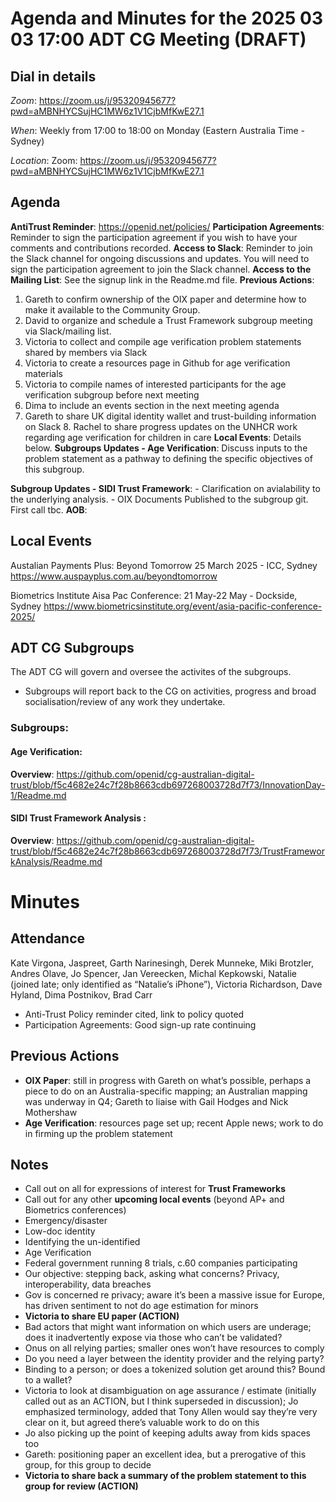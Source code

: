 # Agenda and Minutes for the 2025 03 03 17:00 ADT CG Meeting (DRAFT)

## Dial in details

*Zoom*: https://zoom.us/j/95320945677?pwd=aMBNHYCSujHC1MW6z1V1CjbMfKwE27.1

*When*: Weekly from 17:00 to 18:00 on Monday (Eastern Australia Time - Sydney)

*Location*: Zoom: https://zoom.us/j/95320945677?pwd=aMBNHYCSujHC1MW6z1V1CjbMfKwE27.1



## Agenda

**AntiTrust Reminder**: https://openid.net/policies/
**Participation Agreements**: Reminder to sign the participation agreement if you wish to have your comments and contributions recorded.
**Access to Slack**: Reminder to join the Slack channel for ongoing discussions and updates. You will need to sign the participation agreement to join the Slack channel.
**Access to the Mailing List**: See the signup link in the Readme.md file.
**Previous Actions**:
1. Gareth to confirm ownership of the OIX paper and determine how to make it available to the Community Group. 
2. David to organize and schedule a Trust Framework subgroup meeting via Slack/mailing list. 
3. Victoria to collect and compile age verification problem statements shared by members via Slack 
4. Victoria to create a resources page in Github for age verification materials 
5. Victoria to compile names of interested participants for the age verification subgroup before next meeting 
6. Dima to include an events section in the next meeting agenda 
7. Gareth to share UK digital identity wallet and trust-building information on Slack 8. Rachel to share progress updates on the UNHCR work regarding age verification for children in care
**Local Events**: Details below.
**Subgroups Updates - Age Verification**:  Discuss inputs to the problem statement as a pathway to defining the specific objectives of this subgroup.



**Subgroup Updates - SIDI Trust Framework**:
    - Clarification on avialability to the underlying analysis.
    - OIX Documents Published to the subgroup git. 
    First call tbc. 
**AOB**:

## Local Events

Austalian Payments Plus: Beyond Tomorrow 25 March 2025 - ICC, Sydney https://www.auspayplus.com.au/beyondtomorrow

Biometrics Institute Aisa Pac Conference: 21 May-22 May - Dockside, Sydney
https://www.biometricsinstitute.org/event/asia-pacific-conference-2025/


## ADT CG Subgroups

The ADT CG will govern and oversee the activites of the subgroups. 
- Subgroups will report back to the CG on activities, progress and broad socialisation/review of any work they undertake. 


### Subgroups:
#### Age Verification: 

**Overview**: https://github.com/openid/cg-australian-digital-trust/blob/f5c4682e24c7f28b8663cdb697268003728d7f73/InnovationDay-1/Readme.md


#### SIDI Trust Framework Analysis :

**Overview**: https://github.com/openid/cg-australian-digital-trust/blob/f5c4682e24c7f28b8663cdb697268003728d7f73/TrustFrameworkAnalysis/Readme.md


# Minutes

## Attendance
Kate Virgona,
Jaspreet,
Garth Narinesingh,
Derek Munneke,
Miki Brotzler,
Andres Olave,
Jo Spencer,
Jan Vereecken,
Michal Kepkowski,
Natalie (joined late; only identified as “Natalie’s iPhone”),
Victoria Richardson,
Dave Hyland,
Dima Postnikov,
Brad Carr

- Anti-Trust Policy reminder cited, link to policy quoted
- Participation Agreements: Good sign-up rate continuing

## Previous Actions

- **OIX Paper**: still in progress with Gareth on what’s possible, perhaps a piece to do on an Australia-specific mapping; an Australian mapping was underway in Q4; Gareth to liaise with Gail Hodges and Nick Mothershaw
- **Age Verification**: resources page set up; recent Apple news; work to do in firming up the problem statement

## Notes

- Call out on all for expressions of interest for **Trust Frameworks**
- Call out for any other **upcoming local events** (beyond AP+ and Biometrics conferences)
- Emergency/disaster
- Low-doc identity
- Identifying the un-identified
- Age Verification
- Federal government running 8 trials, c.60 companies participating
- Our objective: stepping back, asking what concerns? Privacy, interoperability, data breaches
- Gov is concerned re privacy; aware it’s been a massive issue for Europe, has driven sentiment to not do age estimation for minors
- **Victoria to share EU paper (ACTION)**
- Bad actors that might want information on which users are underage; does it inadvertently expose via those who can’t be validated?
- Onus on all relying parties; smaller ones won’t have resources to comply
- Do you need a layer between the identity provider and the relying party?
- Binding to a person; or does a tokenized solution get around this? Bound to a wallet?
- Victoria to look at disambiguation on age assurance / estimate (initially called out as an ACTION, but I think superseded in discussion); Jo emphasized terminology, added that Tony Allen would say they’re very clear on it, but agreed there’s valuable work to do on this
- Jo also picking up the point of keeping adults away from kids spaces too
- Gareth: positioning paper an excellent idea, but a prerogative of this group, for this group to decide
- **Victoria to share back a summary of the problem statement to this group for review (ACTION)**
